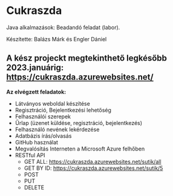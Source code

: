 # Cukraszda
Java alkalmazások: Beadandó feladat (labor).

Készítette: Balázs Márk és Engler Dániel

A kész projeckt megtekinthető legkésőbb 2023.januárig: https://cukraszda.azurewebsites.net/
-------------------------------------------------------------------------------------------

**Az elvégzett feladatok:**
- Látványos weboldal készítése
- Regisztráció, Bejelentkezési lehetőség
- Felhasználói szerepek
- Űrlap (üzenet küldése, regisztráció, bejelentkezés)
- Felhasználó nevének lekérdezése
- Adatbázis írás/olvasás
- GitHub használat
- Megvalósítás Interneten a Microsoft Azure felhőben
- RESTful API
  - GET ALL: https://cukraszda.azurewebsites.net/sutik/all
  - GET BY ID: https://cukraszda.azurewebsites.net/sutik/5
  - POST
  - PUT
  - DELETE
